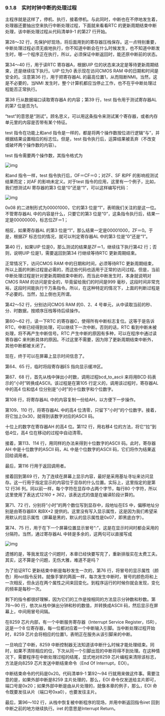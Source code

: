 ### 9.1.8　实时时钟中断的处理过程

主程序就是这样了，停机、执行，接着停机。与此同时，中断也在不停地发生着，处理器还要抽出空来执行中断处理过程，下面就来看看RTC 的更新周期结束中断处理，该中断处理过程从代码清单9-1 的第27 行开始。

第28～32 行，先保护好现场，将后面用到的寄存器压栈保存。这一点特别重要，中断处理过程必须无痕地执行，你不知道中断会在什么时候发生，也不知道中断发生时，哪一个程序正在执行，所以，必须保证中断返回时，能还原中断前的状态。

第34～40 行，用于读RTC 寄存器A，根据UIP 位的状态来决定是等待更新周期结束，还是继续往下执行。UIP 位为0 表示现在访问CMOS RAM 中的日期和时间是安全的。注意第36 行，用于把寄存器AL 的最高位置1，从而阻断NMI。当然，这是不必要的，当NMI 发生时，整个计算机都应当停止工作，也不在乎中断处理过程能否正常执行。

第38 行从数据端口读取寄存器A 的内容；第39 行，test 指令用于测试寄存器AL 的第7 位是否为1。

“test”的意思是“测试”。顾名思义，可以用这条指令来测试某个寄存器，或者内存单元里的内容是否带有某个特征。

test 指令在功能上和and 指令是一样的，都是将两个操作数按位进行逻辑“与”，并根据结果设置相应的标志位。但是，test 指令执行后，运算结果被丢弃（不改变或破坏两个操作数的内容）。

test 指令需要两个操作数，其指令格式为

![img](../0-Assets/Epubook/x86汇编语言从实模式到保护模式_李忠_等_Z_Library/images/00348.jpeg)

和and 指令一样，test 指令执行后，OF＝CF＝0；对ZF、SF 和PF 的影响视测试结果而定；对AF 的影响未定义。对于test 指令的应用，这里有一个例子，比如，我们想测试Al 寄存器的第3 位是“0”还是“1”，可以这样编写代码：

![img](../0-Assets/Epubook/x86汇编语言从实模式到保护模式_李忠_等_Z_Library/images/00349.jpeg)

0x08 的二进制形式为00001000，它的第3 位是“1”，表明我们关注的是这一位。不管寄存器AL 中的内容是什么，只要它的第3 位是“0”，这条指令执行后，结果一定是00000000，标志位ZF＝1；

相反，如果寄存器AL 的第3 位是“1”，那么结果一定是00001000，ZF＝0。于是，根据ZF 标志位的情况，就可以判定寄存器AL 中的第3 位是“0”还是“1”。

第40 行，如果UIP 位是0，那么测试的结果是ZF＝1，继续往下执行第42 行；否则，说明UIP 位是1，需要返回到第34 行继续等待RTC 更新周期结束。

正常情况下，访问CMOS RAM 中的日期和时间，必须等待RTC 更新周期结束，所以上面的判断过程是必需的，而这些代码也适用于正常的访问过程。但是，当前中断处理过程是针对更新周期结束中断的，而当此中断发生时，本身就说明对CMOS RAM 的访问是安全的，毕竟留给我们的时间是999 毫秒，这段时间非常充裕，这段时间能执行千万条指令。所以，在这种特定的情况下，上面的判断过程是不必要的。当然，加上倒也无所谓。

第42～52 行，分别访问CMOS RAM 的0、2、4 号单元，从中读取当前的秒、分、时数据，按顺序压栈等待后续操作。

第60～62 行，读一下RTC 的寄存器C，使得所有中断标志复位。这等于是告诉RTC，中断已经得到处理，可以继续下一次中断。否则的话，RTC 看到中断未被处理，将不再产生中断信号。RTC 产生中断的原因有多种，可以在程序中通过读寄存器C 来判断具体的原因。不过这里不需要，因为除了更新周期结束中断外，其他中断都被关闭了。

现在，终于可以在屏幕上显示时间信息了。

第64、65 行，临时将段寄存器ES 指向显示缓冲区。

第67、68 行，首先从栈中弹出小时数，调用过程bcd_to_ascii 来将用BCD 码表示的“小时”转换成ASCII。该过程是在第105 行定义的，调用该过程时，寄存器AL 中的高4 位和低4 位分别是“小时”的十位数字和个位数字。

第108 行，将寄存器AL 中的内容复制一份给AH，以方便下一步操作。

第109、110 行，将寄存器AL 中的高4 位清零，只留下“小时”的个位数字。接着，将它加上0x30，就得到该数字对应的ASCII 码。

十位上的数字在寄存器AH 的高4 位。第112 行，用右移4 位的方法，将它“拉”到低4位，高4 位在移动的过程中自动清零。

接着，第113、114 行，用同样的办法来得到十位数字的ASCII 码。此时，寄存器AH 中是十位数字的ASCII 码，AL 中是个位数字的ASCII 码，它们将作为结果返回给调用者。

最后，第116 行用于返回调用者。

接着回到第69 行，为了连续在屏幕上显示内容，最好是采用基址寻址来访问显存。这一行用于指定显示的内容位于显存的什么位置。实际上，这里指定的是第12 行36 列。同以前一样，每个字符在显存中占两个字节，每行80 个字符，所以这里使用了表达式12*160 + 36*2，该表达式的值是在编译阶段计算的。

第71、72 行，分别将“小时”的两个数位写到显存中，段地址在ES 中，偏移地址分别是由寄存器BX 和BX+2 提供的。这里没有写入显示属性，这是因为我们希望采用默认的显示属性（屏幕是黑的，默认的显示属性是0x07，即黑底白字）。

第74、75 行，用于在下一个屏幕位置显示冒号“:”，这是在显示时间时都会采用的分隔符。当然，通过寄存器AL 中转是多余的，这两句可以直接写成

![img](../0-Assets/Epubook/x86汇编语言从实模式到保护模式_李忠_等_Z_Library/images/00350.jpeg)

遗憾的是，等我发现这个问题时，本章已经快要写完了，重新排版实在太费工夫。其实，这不算是个问题，无伤大雅，难道不是吗？

为了验证RTC 更新结束中断是每秒发生一次的，第76 行，将冒号的显示属性（颜色）用not指令反转。就像手掌的两面一样，每次发生中断时，冒号的颜色将和上一次相反，但永远在两个属性之间来回变化。到程序运行的时候你就会发现，变化的频率是每秒一次。

剩下的指令都很好理解，因为它们的工作是按相同的方法显示分钟数和秒数。第78～90 行，依次从栈中弹出分钟和秒的数值，并转换成ASCII 码，然后显示在屏幕上，中间用冒号间隔。

在8259 芯片内部，有一个中断服务寄存器（Interrupt Service Register，ISR），这是一个8 位寄存器，每一位都对应着一个中断输入引脚。当中断处理过程开始时，8259 芯片会将相应的位置1，表明正在服务从该引脚来的中断。

一旦响应了中断，8259 中断控制器无法知道该中断什么时候才能处理结束。同时，如果不清除相应的位，下次从同一个引脚出现的中断将得不到处理。在这种情况下，需要程序在中断处理过程的结尾，显式地对8259 芯片编程来清除该标志，方法是向8259 芯片发送中断结束命令（End Of Interrupt，EOI）。

中断结束命令的代码是0x20。代码清单9-1 第92～94 行就用来做这件事。需要注意的是，如果外部中断是8259 主片处理的，那么，EOI 命令仅发送给主片即可，端口号是0x20；如果外部中断是由从片处理的，就像本章的例子，那么，EOI 命令既要发往从片（端口号0xa0），也要发往主片。

最后，第96～102 行，从栈中恢复被中断程序的现场，并用中断返回指令iret 回到中断之前的地方继续执行。iret 的意思是Interrupt Return。